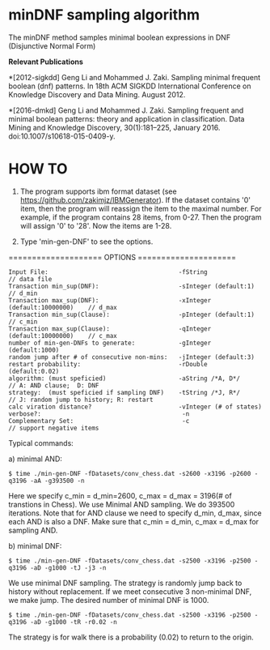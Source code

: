 # minDNF sampling algorithm

The minDNF method samples minimal boolean expressions in DNF
(Disjunctive Normal Form)


**Relevant Publications**

*[2012-sigkdd] Geng Li and Mohammed J. Zaki. Sampling minimal frequent boolean (dnf) patterns. In 18th ACM SIGKDD International Conference on Knowledge Discovery and Data Mining. August 2012.

*[2016-dmkd] Geng Li and Mohammed J. Zaki. Sampling frequent and minimal boolean patterns: theory and application in classification. Data Mining and Knowledge Discovery, 30(1):181–225, January 2016. doi:10.1007/s10618-015-0409-y.


# HOW TO

1) The program supports ibm format dataset (see https://github.com/zakimjz/IBMGenerator).  If the dataset contains '0' item, then the program will reassign the item to the maximal number. For example, if the program contains 28 items, from 0-27. Then the program will assign '0' to '28'. Now the items are 1-28.

2) Type 'min-gen-DNF' to see the options.

==================== OPTIONS =====================

    Input File:                                    -fString                        // data file
    Transaction min_sup(DNF):                      -sInteger (default:1)           // d_min
    Transaction max_sup(DNF):                      -xInteger (default:10000000)    // d_max
    Transaction min_sup(Clause):                   -pInteger (default:1)           // c_min
    Transaction max_sup(Clause):                   -qInteger (default:10000000)    // c_max
    number of min-gen-DNFs to generate:            -gInteger (default:1000)        
    random jump after # of consecutive non-mins:   -jInteger (default:3)           
    restart probability:                           -rDouble  (default:0.02)         
    algorithm: (must speficied)                    -aString /*A, D*/               // A: AND clause;  D: DNF
    strategy:  (must speficied if sampling DNF)    -tString /*J, R*/               // J: random jump to history; R: restart
    calc viration distance?                        -vInteger (# of states)         
    verbose?:                                       -n
    Complementary Set:                              -c                             // support negative items

   
Typical commands:

a) minimal AND:

    $ time ./min-gen-DNF -fDatasets/conv_chess.dat -s2600 -x3196 -p2600 -q3196 -aA -g393500 -n

Here we specify c_min = d_min=2600, c_max = d_max = 3196(# of transtions in Chess).  We use Minimal AND sampling. We do 393500 iterations. Note that for AND clause we need to specify d_min, d_max, since each AND is also a DNF. Make sure that c_min = d_min, c_max = d_max for sampling AND.      
	
b) minimal DNF:

    $ time ./min-gen-DNF -fDatasets/conv_chess.dat -s2500 -x3196 -p2500 -q3196 -aD -g1000 -tJ -j3 -n

We use minimal DNF sampling. The strategy is randomly jump back to history without replacement. If we meet consecutive 3 non-minimal DNF, we make jump. The desired number of minimal DNF is 1000.
   
    $ time ./min-gen-DNF -fDatasets/conv_chess.dat -s2500 -x3196 -p2500 -q3196 -aD -g1000 -tR -r0.02 -n 

The strategy is for walk there is a probability (0.02) to return to the origin. 
